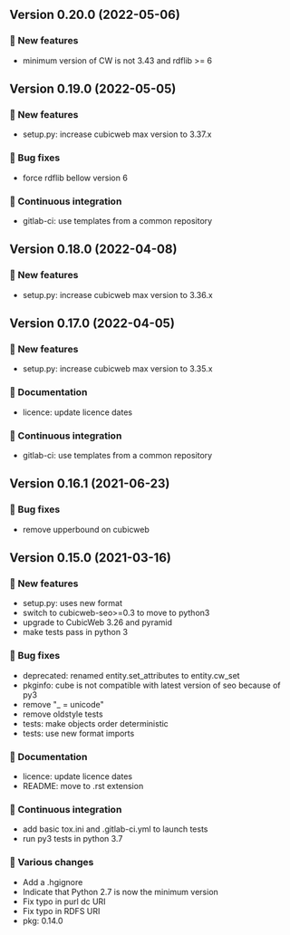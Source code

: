 ## Version 0.20.0 (2022-05-06)
### 🎉 New features

- minimum version of CW is not 3.43 and rdflib >= 6

## Version 0.19.0 (2022-05-05)
### 🎉 New features

- setup.py: increase cubicweb max version to 3.37.x

### 👷 Bug fixes

- force rdflib bellow version 6

### 🤖 Continuous integration

- gitlab-ci: use templates from a common repository

## Version 0.18.0 (2022-04-08)
### 🎉 New features

- setup.py: increase cubicweb max version to 3.36.x

## Version 0.17.0 (2022-04-05)
### 🎉 New features

- setup.py: increase cubicweb max version to 3.35.x

### 📝 Documentation

- licence: update licence dates

### 🤖 Continuous integration

- gitlab-ci: use templates from a common repository

## Version 0.16.1 (2021-06-23)
### 👷 Bug fixes

- remove upperbound on cubicweb


## Version 0.15.0 (2021-03-16)
### 🎉 New features

- setup.py: uses new format
- switch to cubicweb-seo>=0.3 to move to python3
- upgrade to CubicWeb 3.26 and pyramid
- make tests pass in python 3

### 👷 Bug fixes

- deprecated: renamed entity.set_attributes to entity.cw_set
- pkginfo: cube is not compatible with latest version of seo because of py3
- remove "_ = unicode"
- remove oldstyle tests
- tests: make objects order deterministic
- tests: use new format imports

### 📝 Documentation

- licence: update licence dates
- README: move to .rst extension

### 🤖 Continuous integration

- add basic tox.ini and .gitlab-ci.yml to launch tests
- run py3 tests in python 3.7

### 🤷 Various changes

- Add a .hgignore
- Indicate that Python 2.7 is now the minimum version
- Fix typo in purl dc URI
- Fix typo in RDFS URI
- pkg: 0.14.0